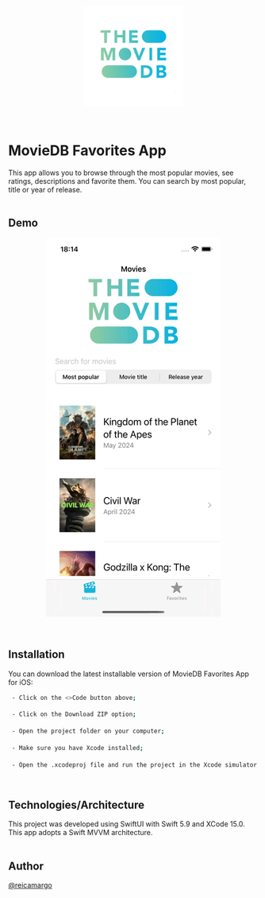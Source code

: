 <p align="center" width="100%">
    <img width="200px" src="https://github.com/reicamargo/MovieDBFavSwiftUI/blob/main/Resources/tmdb.png">
</p>
<br>

# MovieDB Favorites App

This app allows you to browse through the most popular movies, see ratings, descriptions and favorite them. You can search by most popular, title or year of release.
<br><br>  

## Demo

<p align="center" width="100%">
    <img src="https://github.com/reicamargo/MovieDBFavSwiftUI/blob/main/Resources/movieDB.gif">
</p>
<br>

## Installation

You can download the latest installable version of MovieDB Favorites App for iOS:

```bash
 - Click on the <>Code button above; 

 - Click on the Download ZIP option;

 - Open the project folder on your computer;

 - Make sure you have Xcode installed; 

 - Open the .xcodeproj file and run the project in the Xcode simulator.
```
<br>


## Technologies/Architecture

This project was developed using SwiftUI with Swift 5.9 and XCode 15.0. This app adopts a Swift MVVM architecture.
<br><br>

## Author

[@reicamargo](https://www.github.com/reicamargo)
